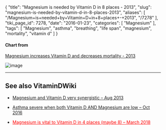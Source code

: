 {
    "title": "Magnesium is needed by Vitamin D in 8 places - 2013",
    "slug": "magnesium-is-needed-by-vitamin-d-in-8-places-2013",
    "aliases": [
        "/Magnesium+is+needed+by+Vitamin+D+in+8+places+-+2013",
        "/7278"
    ],
    "tiki_page_id": 7278,
    "date": "2016-01-23",
    "categories": [
        "Magnesium"
    ],
    "tags": [
        "Magnesium",
        "asthma",
        "breathing",
        "life span",
        "magnesium",
        "mortality",
        "vitamin d"
    ]
}


#### Chart from  
 [Magnesium increases Vitamin D and decreases mortality - 2013](/posts/magnesium-increases-vitamin-d-and-decreases-mortality-2013)

<img src="/attachments/d3.mock.jpg" alt="image">

---

## See also VitaminDWiki

* [Magnesium and Vitamin D very synergistic – Aug 2013](/posts/magnesium-and-vitamin-d-very-synergistic)

* [Asthma severe when both Vitamin D AND Magnesium are low – Oct 2016](/posts/asthma-severe-when-both-vitamin-d-and-magnesium-are-low)

* <a href="/posts/magnesium-is-vital-to-vitamin-d-in-4-places-maybe-8" style="color: red; text-decoration: underline;" title="This post/category does not exist yet: Magnesium is vital to Vitamin D in 4 places (maybe 8) – March 2018">Magnesium is vital to Vitamin D in 4 places (maybe 8) – March 2018</a>